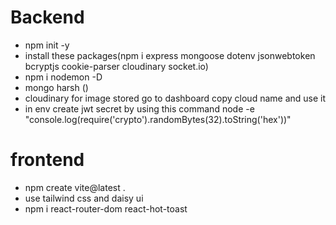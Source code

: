 # Backend

- npm init -y
- install these packages(npm i express mongoose dotenv jsonwebtoken bcryptjs cookie-parser cloudinary socket.io)
- npm i nodemon -D
- mongo harsh ()
- cloudinary for image stored go to dashboard copy cloud name and use it
- in env create jwt secret by using this command node -e "console.log(require('crypto').randomBytes(32).toString('hex'))"

# frontend

- npm create vite@latest .
- use tailwind css and daisy ui
- npm i react-router-dom react-hot-toast
